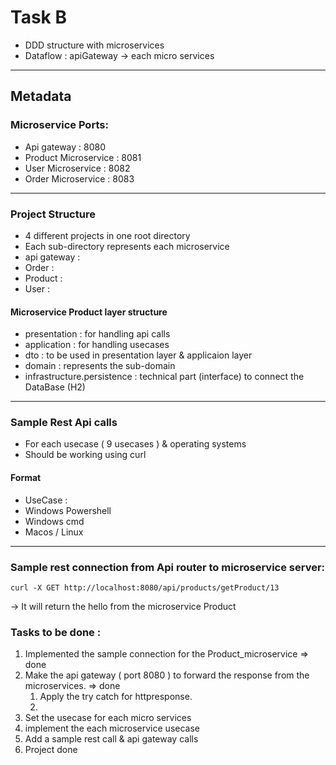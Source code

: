 # Task B
* DDD structure with microservices
* Dataflow : apiGateway -> each micro services

___
## Metadata

### Microservice Ports:
* Api gateway : 8080
* Product Microservice : 8081  
* User Microservice : 8082
* Order Microservice : 8083

___
### Project Structure
* 4 different projects in one root directory
* Each sub-directory represents each microservice 
* api gateway : 
* Order : 
* Product : 
* User : 


#### Microservice Product layer structure 
* presentation : for handling api calls
* application : for handling usecases
* dto : to be used in presentation layer & applicaion layer
* domain : represents the sub-domain
* infrastructure.persistence : technical part (interface) to connect the DataBase (H2)


___
### Sample Rest Api calls

* For each usecase ( 9 usecases ) & operating systems
* Should be working using curl

#### Format
  * UseCase :
  * Windows Powershell
  * Windows cmd
  * Macos / Linux 

___

### Sample rest connection from Api router to microservice server: 
`curl -X GET http://localhost:8080/api/products/getProduct/13 `

-> It will return the hello from the microservice Product 



### Tasks to be done :
1. Implemented the sample connection for the Product_microservice  => done
2. Make the api gateway ( port 8080 ) to forward the response from the microservices.  => done
   1. Apply the try catch for httpresponse. 
   2. 
3. Set the usecase for each micro services
4. implement the each microservice usecase 
5. Add a sample rest call & api gateway calls
6. Project done